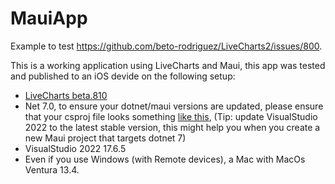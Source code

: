 # MauiApp

Example to test https://github.com/beto-rodriguez/LiveCharts2/issues/800.

This is a working application using LiveCharts and Maui, this app was tested and published to an iOS devide on the following setup:

- [LiveCharts beta.810](https://www.nuget.org/packages/LiveChartsCore/2.0.0-beta.810)
- Net 7.0, to ensure your dotnet/maui versions are updated, please ensure that your csproj file looks something [like this](https://github.com/beto-rodriguez/MauiApp-LiveCharts/blob/master/MauiApp4.csproj), (Tip: update VisualStudio 2022 to the latest stable version, this might help you when you create a new Maui project that targets dotnet 7)
- VisualStudio 2022 17.6.5
- Even if you use Windows (with Remote devices), a Mac with MacOs Ventura 13.4.
